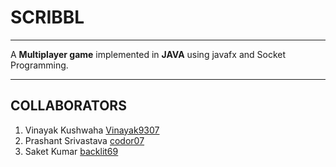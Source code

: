 # SCRIBBL
<hr>

A **Multiplayer game** implemented in **JAVA** using javafx and Socket Programming.

<hr>

## COLLABORATORS

1. Vinayak Kushwaha  [Vinayak9307](https://github.com/Vinayak9307)
2. Prashant Srivastava  [codor07](https://github.com/codor07)
3. Saket Kumar  [backlit69](https://github.com/backlit69)